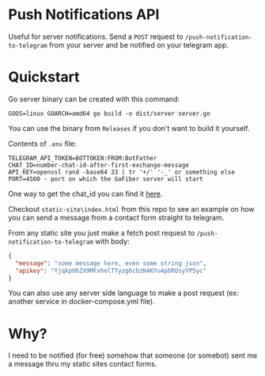 # Push Notifications API

Useful for server notifications. Send a `POST` request to `/push-notification-to-telegram` from your server and be notified on your telegram app.


# Quickstart


Go server binary can be created with this command:
```shell
GOOS=linux GOARCH=amd64 go build -o dist/server server.go
```
You can use the binary from `Releases` if you don't want to build it yourself.

Contents of `.env` file:

```shell
TELEGRAM_API_TOKEN=BOTTOKEN:FROM:BotFather
CHAT_ID=number-chat-id-after-first-exchange-message
API_KEY=openssl rand -base64 33 | tr '+/' '-_' or something else
PORT=4500 - port on which the GoFiber server will start
```

One way to get the chat_id you can find it [here](https://dev.to/climentea/push-notifications-from-server-with-telegram-bot-api-32b3).


Checkout `static-site\index.html` from this repo to see an example on how you can send a message from a contact form straight to telegram.

From any static site you just make a fetch post request to `/push-notification-to-telegram` with body:
```json
{
  "message": "some message here, even some string json",
  "apikey": "YjqkpUhZX9MFxhelTTyzg6cbzN4KYu4pbROsyYP5yc"
}
```

You can also use any server side language to make a post request (ex: another service in docker-compose.yml file).


# Why?

I need to be notified (for free) somehow that someone (or somebot) sent me a message thru my static sites contact forms. 